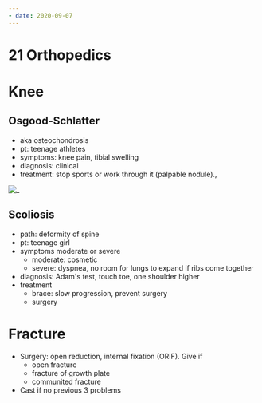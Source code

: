 ```yaml
---
- date: 2020-09-07
---
```


# 21 Orthopedics

# Knee

## Osgood-Schlatter

<!-- osgood schlatter aka, pt, symptoms, diagnosis, treatment -->

- aka osteochondrosis
- pt: teenage athletes
- symptoms: knee pain, tibial swelling
- diagnosis: clinical
- treatment: stop sports or work through it (palpable nodule).,

![_](https://i.imgur.com/kF8OkWt.png)

## Scoliosis

<!-- scoliosis pt, moderate vs severe, diagnosis, treatment.. -->

- path: deformity of spine
- pt: teenage girl
- symptoms moderate or severe
	- moderate: cosmetic
	- severe: dyspnea, no room for lungs to expand if ribs come together
- diagnosis: Adam's test, touch toe, one shoulder higher
- treatment
	- brace: slow progression, prevent surgery
	- surgery

# Fracture

<!-- peds bone fracture when to do surgery or cast.. -->

- Surgery: open reduction, internal fixation (ORIF). Give if
	- open fracture
	- fracture of growth plate
	- communited fracture
- Cast if no previous 3 problems
